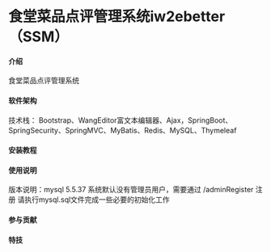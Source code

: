 # 食堂菜品点评管理系统iw2ebetter（SSM）

#### 介绍
食堂菜品点评管理系统

#### 软件架构
技术栈：
Bootstrap、WangEditor富文本编辑器、Ajax，SpringBoot、SpringSecurity、SpringMVC、MyBatis、Redis、MySQL、Thymeleaf


#### 安装教程



#### 使用说明

版本说明：mysql 5.5.37
系统默认没有管理员用户，需要通过 /adminRegister 注册
请执行mysql.sql文件完成一些必要的初始化工作

#### 参与贡献




#### 特技

